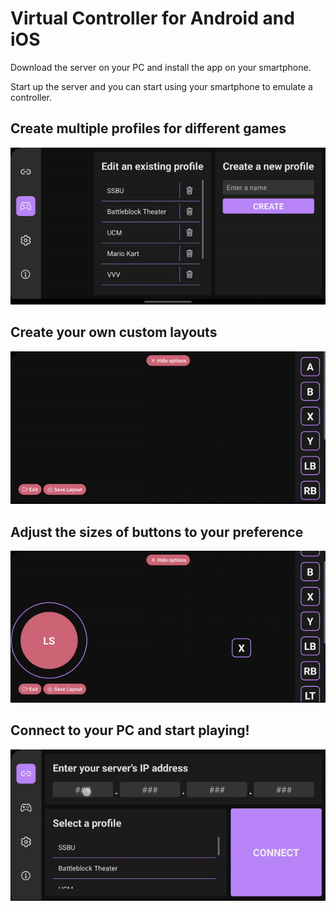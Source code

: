 # Virtual Controller for Android and iOS

Download the server on your PC and install the app on your smartphone. 

Start up the server and you can start using your smartphone to emulate a controller.


## Create multiple profiles for different games

![alt text](gifs/profiles.gif)

## Create your own custom layouts

![alt text](gifs/layout.gif)

## Adjust the sizes of buttons to your preference

![alt text](gifs/resize.gif)

## Connect to your PC and start playing!

![alt text](gifs/play.gif)
